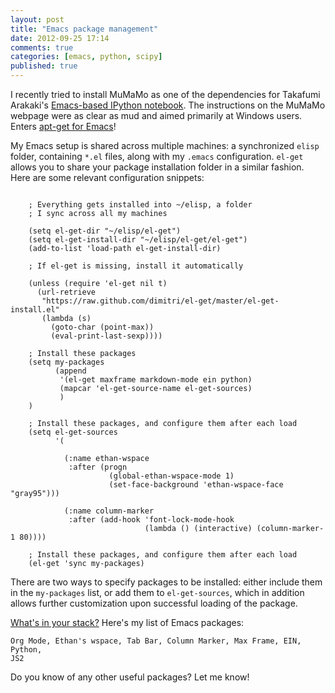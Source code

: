 ```yaml
---
layout: post
title: "Emacs package management"
date: 2012-09-25 17:14
comments: true
categories: [emacs, python, scipy]
published: true
---
```


I recently tried to install MuMaMo as one of the dependencies for Takafumi
Arakaki's [Emacs-based IPython notebook][ein].  The instructions on the MuMaMo
webpage were as clear as mud and aimed primarily at Windows users.  Enters
[apt-get for Emacs][el-get]!

My Emacs setup is shared across multiple machines: a synchronized ``elisp``
folder, containing ``*.el`` files, along with my ``.emacs`` configuration.
``el-get`` allows you to share your package installation folder in a similar
fashion.  Here are some relevant configuration snippets:

```common-lisp

    ; Everything gets installed into ~/elisp, a folder
    ; I sync across all my machines

    (setq el-get-dir "~/elisp/el-get")
    (setq el-get-install-dir "~/elisp/el-get/el-get")
    (add-to-list 'load-path el-get-install-dir)

    ; If el-get is missing, install it automatically

    (unless (require 'el-get nil t)
      (url-retrieve
       "https://raw.github.com/dimitri/el-get/master/el-get-install.el"
       (lambda (s)
         (goto-char (point-max))
         (eval-print-last-sexp))))

    ; Install these packages
    (setq my-packages
          (append
           '(el-get maxframe markdown-mode ein python)
           (mapcar 'el-get-source-name el-get-sources)
           )
    )

    ; Install these packages, and configure them after each load
    (setq el-get-sources
          '(

            (:name ethan-wspace
             :after (progn
                      (global-ethan-wspace-mode 1)
                      (set-face-background 'ethan-wspace-face "gray95")))

            (:name column-marker
             :after (add-hook 'font-lock-mode-hook
                              (lambda () (interactive) (column-marker-1 80))))

    ; Install these packages, and configure them after each load
    (el-get 'sync my-packages)
```

There are two ways to specify packages to be installed: either include them in
the ``my-packages`` list, or add them to ``el-get-sources``, which in addition
allows further customization upon successful loading of the package.

[What's in your stack?][swc-stack] Here's my list of Emacs packages:

    Org Mode, Ethan's wspace, Tab Bar, Column Marker, Max Frame, EIN, Python,
    JS2

Do you know of any other useful packages?  Let me know!

<!-- References -->

[ein]: https://github.com/tkf/emacs-ipython-notebook
[el-get]: https://github.com/dimitri/el-get
[swc-stack]: http://software-carpentry.org/2012/09/whats-in-your-stack/
